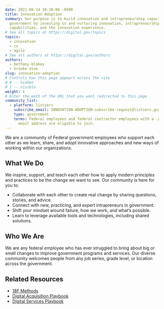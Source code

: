 ```yaml
---
date: 2021-06-24 10:30:00 -0500
title: Innovation Adoption
summary: Our purpose is to build innovation and intrapreneurship capacity across
  government by investing in and nurturing innovation, intrapreneurship
  capabilities, and the innovation experience.
# See all topics at https://digital.gov/topics
topics:
  - innovation
  - cx
  - agile
# See all authors at https://digital.gov/authors
authors:
  - bethany-blakey
  - brooke-dine
slug: innovation-adoption
# Controls how this page appears across the site
# 0 -- hidden
# 1 -- visible
weight: 1
# Enter the path of the URL that you want redirected to this page
community_list:
  - platform: listserv
    subscribe_email: INNOVATION-ADOPTION-subscribe-request@listserv.gsa.gov
    type: government
    terms: Federal employees and federal contractor employees with a .gov or .mil
      email address are eligible to join.
---
```

We are a community of Federal government employees who support each other as we learn, share, and adopt innovative approaches and new ways of working within our organizations.

## What We Do

We inspire, support, and teach each other how to apply modern principles and practices to be the change we want to see. Our community is here for you to: 

* Collaborate with each other to   create real change by sharing questions, stories, and advice.
* Connect with new, practicing, and expert intrapreneurs in government. 
* Shift your mindset around failure, how we work, and what’s possible.
* Learn to leverage available tools and technologies, including shared solutions.

## Who We Are

We are any federal employee who has ever struggled to bring about big or small changes to improve government programs and services. Our diverse community welcomes people from any job series, grade level, or location across the government. 

## Related Resources

* [18F Methods](https://methods.18f.gov/)
* [Digital Acquisition Playbook](https://digital.gov/topics/digital-acquisition-playbook/)
* [Digital Services Playbook](https://digital.gov/topics/digital-services-playbook/)
